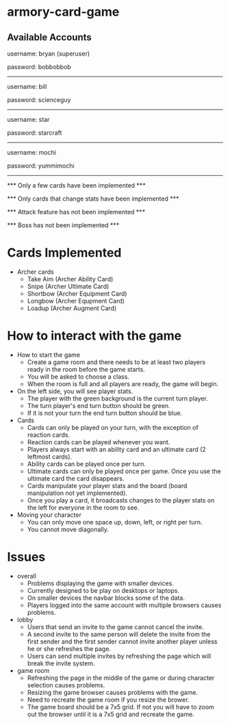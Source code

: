 # armory-card-game

Available Accounts
-----
username: bryan (superuser)

password: bobbobbob

-----
username: bill

password: scienceguy

-----
username: star

password: starcraft

-----
username: mochi

password: yummimochi

-----

*** Only a few cards have been implemented ***

*** Only cards that change stats have been implemented ***

*** Attack feature has not been implemented ***

*** Boss has not been implemented ***


# Cards Implemented
- Archer cards
  - Take Aim (Archer Ability Card)
  - Snipe (Archer Ultimate Card)
  - Shortbow (Archer Equipment Card)
  - Longbow (Archer Equpment Card)
  - Loadup (Archer Augment Card)

# How to interact with the game
- How to start the game
  - Create a game room and there needs to be at least two players ready in the room before the game starts.
  - You will be asked to choose a class. 
  - When the room is full and all players are ready, the game will begin.
- On the left side, you will see player stats.
  - The player with the green background is the current turn player.
  - The turn player's end turn button should be green.
  - If it is not your turn the end turn button should be blue.
- Cards
  - Cards can only be played on your turn, with the exception of reaction cards.
  - Reaction cards can be played whenever you want.
  - Players always start with an ability card and an ultimate card (2 leftmost cards).
  - Ability cards can be played once per turn.
  - Ultimate cards can only be played once per game. Once you use the ultimate card the card disappears.
  - Cards manipulate your player stats and the board (board manipulation not yet implemented).
  - Once you play a card, it broadcasts changes to the player stats on the left for everyone in the room to see.
- Moving your character
  - You can only move one space up, down, left, or right per turn. 
  - You cannot move diagonally.

# Issues
- overall
  - Problems displaying the game with smaller devices.
  - Currently designed to be play on desktops or laptops.
  - On smaller devices the navbar blocks some of the data.
  - Players logged into the same account with multiple browsers causes problems.
- lobby
  - Users that send an invite to the game cannot cancel the invite.
  - A second invite to the same person will delete the invite from the first sender and the first sender cannot invite another player unless he or she refreshes the page.
  - Users can send multiple invites by refreshing the page which will break the invite system.
- game room
  - Refreshing the page in the middle of the game or during character selection causes problems.
  - Resizing the game browser causes problems with the game.
  - Need to recreate the game room if you resize the brower.
  - The game board should be a 7x5 grid. If not you will have to zoom out the browser until it is a 7x5 grid and recreate the game.
